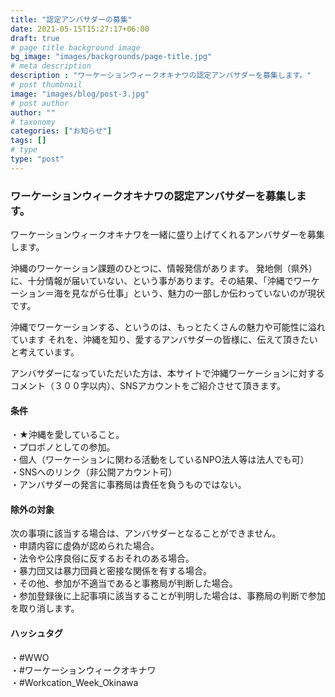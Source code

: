 ```yaml
---
title: "認定アンバサダーの募集"
date: 2021-05-15T15:27:17+06:00
draft: true
# page title background image
bg_image: "images/backgrounds/page-title.jpg"
# meta description
description : "ワーケーションウィークオキナワの認定アンバサダーを募集します。"
# post thumbnail
image: "images/blog/post-3.jpg"
# post author
author: ""
# taxonomy
categories: ["お知らせ"]
tags: []
# type
type: "post"
---
```


### ワーケーションウィークオキナワの認定アンバサダーを募集します。
ワーケーションウィークオキナワを一緒に盛り上げてくれるアンバサダーを募集します。

沖縄のワーケーション課題のひとつに、情報発信があります。
発地側（県外）に、十分情報が届いていない、という事があります。その結果、「沖縄でワーケーション＝海を見ながら仕事」という、魅力の一部しか伝わっていないのが現状です。

沖縄でワーケーションする、というのは、もっとたくさんの魅力や可能性に溢れています
それを、沖縄を知り、愛するアンバサダーの皆様に、伝えて頂きたいと考えています。


アンバサダーになっていただいた方は、本サイトで沖縄ワーケーションに対するコメント（３００字以内）、SNSアカウントをご紹介させて頂きます。

#### 条件
・★沖縄を愛していること。  
・プロボノとしての参加。  
・個人（ワーケーションに関わる活動をしているNPO法人等は法人でも可）  
・SNSへのリンク（非公開アカウント可）  
・アンバサダーの発言に事務局は責任を負うものではない。  
    

#### 除外の対象
次の事項に該当する場合は、アンバサダーとなることができません。  
・申請内容に虚偽が認められた場合。  
・法令や公序良俗に反するおそれのある場合。  
・暴力団又は暴力団員と密接な関係を有する場合。  
・その他、参加が不適当であると事務局が判断した場合。  
・参加登録後に上記事項に該当することが判明した場合は、事務局の判断で参加を取り消します。  
    

#### ハッシュタグ
・#WWO  
・#ワーケーションウィークオキナワ  
・#Workcation_Week_Okinawa
